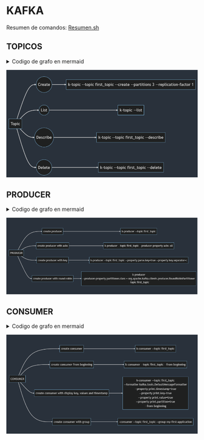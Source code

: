 # KAFKA

Resumen de comandos: [Resumen.sh](./resumen.sh)

## TOPICOS

<details>
<summary>Codigo de grafo en mermaid</summary>

```
graph LR
A[Topic] --> B((Create))
A --> C((List))
A --> D((Describe))
A --> E((Delete))
B -->F[k-topic --topic first_topic --create --partitions 3 --replication-factor 1]
C -->G[k-topic --list]
D -->H[k-topic --topic first_topic --describe]
E -->I[k-topic --topic first_topic --delete]
```
</details>

![TOPICOS](./Topic.png)

## PRODUCER

<details>
<summary>Codigo de grafo en mermaid</summary>

```
graph LR
A[PRODUCER] --> B[create producer]
A[PRODUCER] --> C[create producer with acks]
A[PRODUCER] --> D[create producer with key]
A[PRODUCER] --> E[create producer with round-robin]
B -->F[k-producer --topic first_topic]
C -->G[k-producer --topic first_topic --producer-property acks=all]
D -->H[k-producer --topic first_topic --property parse.key=true --property key.separator=:]
E -->I[k-producer 
--producer-property partitioner.class = org.apache.kafka.clients.producer.RoundRobinPartitioner 
--topic first_topic]
```

</details>

![PRODUCER](./Producer.png)

## CONSUMER

<details>
<summary>Codigo de grafo en mermaid</summary>

```
graph LR
G[CONSUMER] --> H[create consumer]
G[CONSUMER] --> I[create consumer from beginning]
G[CONSUMER] --> J[create consumer with display key, values and timestamp]
G[CONSUMER] --> K[create consumer with group]
H -->L[k-consumer --topic first_topic]
I -->M[k-consumer --topic first_topic --from-beginning]
J -->N[k-consumer --topic first_topic 
--formatter kafka.tools.DefaultMessageFormatter 
--property print.timestamp=true 
--property print.key=true 
--property print.value=true 
--property print.partition=true 
--from-beginning]
K -->O[-consumer --topic first_topic --group my-first-application]
```

</details>

![CONSUMER](./Consumer.png)
